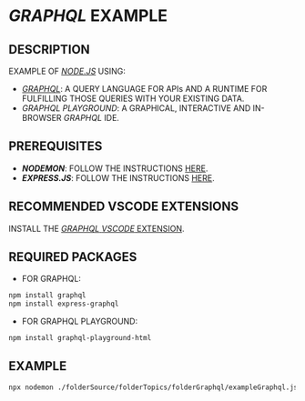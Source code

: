 # _GRAPHQL_ EXAMPLE

## DESCRIPTION

EXAMPLE OF [_NODE.JS_](https://nodejs.org) USING:

* [_GRAPHQL_](https://graphql.org): A QUERY LANGUAGE FOR APIs AND A RUNTIME FOR FULFILLING THOSE QUERIES WITH YOUR EXISTING DATA.
* _GRAPHQL PLAYGROUND_: A GRAPHICAL, INTERACTIVE AND IN-BROWSER _GRAPHQL_ IDE.

## PREREQUISITES

* **_NODEMON_**: FOLLOW THE INSTRUCTIONS [HERE](/folderSource/folderTopics/folderNodemon/README.md).
* **_EXPRESS.JS_**: FOLLOW THE INSTRUCTIONS [HERE](/folderSource/folderTopics/folderExpress/README.md).

## RECOMMENDED VSCODE EXTENSIONS

INSTALL THE [_GRAPHQL_ _VSCODE_ EXTENSION](https://marketplace.visualstudio.com/items?itemName=GraphQL.vscode-graphql).

## REQUIRED PACKAGES

* FOR GRAPHQL:

```bash
npm install graphql
npm install express-graphql
```

* FOR GRAPHQL PLAYGROUND:

```bash
npm install graphql-playground-html
```

## EXAMPLE

```bash
npx nodemon ./folderSource/folderTopics/folderGraphql/exampleGraphql.js
```
